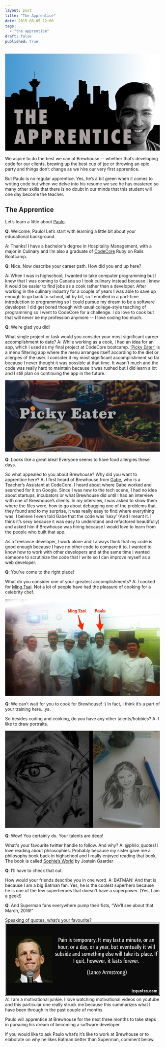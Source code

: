 ```yaml
---
layout: post
title: "The Apprentice"
date: 2015-08-05 12:00
tags: 
  - "the apprentice"
draft: false
published: true
---
```

![the apprentice logo](../images/posts/2015/08/the_apprentice.jpg)

We aspire to do the best we can at Brewhouse -- whether that’s developing code for our clients, brewing up the best cup of joe or throwing an epic party and things don’t change as we hire our very first apprentice. 

But Paulo is no regular apprentice. Yes, he’s a bit green when it comes to writing code but when we delve into his resume we see he has mastered so many other skills that there is no doubt in our minds that this student will one day become the teacher. 

<!-- break -->

## The Apprentice ##
Let’s learn a little about [Paulo](https://twitter.com/pauloancheta). 

**Q**: Welcome, Paulo! Let’s start with learning a little bit about your educational background. 

A: Thanks! I have a bachelor's degree in Hospitality Management, with a major in Culinary and I’m also a graduate of [CodeCore](http://codecore.ca/) Ruby on Rails Bootcamp.

**Q**: Nice. Now describe your career path. How did you end up here?

A: When I was in highschool, I wanted to take computer programming but I knew that I was coming to Canada so I took culinary instead because I knew it would be easier to find jobs as a cook rather than a developer. After working in the culinary industry for a couple of years I was able to save up enough to go back to school, bit by bit, so I enrolled in a part-time introduction to programming so I could pursue my dream to be a software developer. I did get bored though with usual college-style teaching of programming so I went to CodeCore for a challenge. I do love to cook but that will never be my profession anymore -- I love coding too much.


**Q**: We’re glad you did! 

What single project or task would you consider your most significant career accomplishment to date?
A: While working as a cook, I had an idea for an app, which I used as my final project at CodeCore bootcamp. [‘Picky Eater’](http://www.picky-eater.com/) is a menu filtering app where the menu arranges itself according to the diet or allergies of the user. I consider it my most significant accomplishment so far because I never thought it was possible at that time. It wasn't much and the code was really hard to maintain because it was rushed but I did learn a lot and I still plan on continuing the app in the future.

![picky eater](../images/posts/2015/08/picky-eater.png)

**Q**: Looks like a great idea! Everyone seems to have food allergies these days.

So what appealed to you about Brewhouse? Why did you want to apprentice here?
A: I first heard of Brewhouse from [Gabe](https://twitter.com/gabescholz), who is a Teacher’s Assistant at CodeCore. I heard about where Gabe worked and searched for it on Google. Since I was new to the tech scene, I had no idea about startups, incubators or what Brewhouse did until I had an interview with one of Brewhouse’s clients. In my interview, I was asked to show them where the files were, how to go about debugging one of the problems that they found and to my surprise, it was really easy to find where everything was. I believe I even told Gabe that the code was ‘sexy’ (And I meant it. I think it’s sexy because it was easy to understand and refactored beautifully) and asked him if Brewhouse was hiring because I would love to learn from the people who built that app.

As a freelance developer, I work alone and I always think that my code is good enough because I have no other code to compare it to. I wanted to know how to work with other developers and at the same time I wanted someone to scrutinize the code that I write so I can improve myself as a web developer.


**Q**: You’ve come to the right place! 

What do you consider one of your greatest accomplishments?
A: I cooked for [Ming Tsai](https://www.ming.com/about-ming/biography.htm). Not a lot of people have had the pleasure of cooking for a celebrity chef.

![chef ming tsai](../images/posts/2015/08/chef-ming-tsai.png) 

**Q**: We can’t wait for you to cook for Brewhouse! :) In fact, I think it’s a part of your training here...ya. 

 So besides coding and cooking, do you have any other talents/hobbies?
A: I like to draw portraits. 

![portraits](../images/posts/2015/08/portraits.jpg)


**Q**: Wow! You certainly do. Your talents are deep! 

What's your favourite twitter handle to follow. And why?
A: @philo_quotes! I love reading about philosophies. Probably because my sister gave me a philosophy book back in highschool and I really enjoyed reading that book. The book is called [Sophie’s World](http://www.amazon.com/Sophies-World-History-Philosophy-Classics/dp/0374530718) by Jostein Gaarder 

**Q**: I’ll have to check that out.

How would your friends describe you in one word. 
A: BATMAN! And that is because I am a big Batman fan. Yes, he is the coolest superhero because he is one of the few superheroes that doesn't have a superpower. (Yes, I am a geek!)

**Q**: And Superman fans everywhere pump their fists, “We’ll see about that March, 2016!”

Speaking of quotes, what’s your favourite?
![quote lance](../images/posts/2015/08/quote-lance.jpg)
A: I am a motivational junkie. I love watching motivational videos on youtube and this particular one really struck me because this summarizes what I have been through in the past couple of months.


Paulo will apprentice at Brewhouse for the next three months to take steps in pursuing his dream of becoming a software developer. 

If you would like to ask Paulo what’s it’s like to work at Brewhouse or to elaborate on why he likes Batman better than Superman, comment below. 
